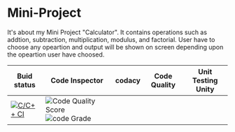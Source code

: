 # Mini-Project
It's about my Mini Project "Calculator". It contains operations such as addtion, subtraction, multiplication, modulus, and factorial. User have to choose any opeartion and output will be shown on screen depending upon the opeartion user have choosed.
<br />

|Buid status |Code Inspector |codacy|Code Quality|Unit Testing Unity|
|------------|---------------|-----------|------------|------------------|
|[![C/C++ CI](https://github.com/Prudhvidharreddy/Prudhvidhar-Reddy/actions/workflows/cppbuild.yml/badge.svg)](https://github.com/Prudhvidharreddy/Prudhvidhar-Reddy/actions/workflows/cppbuild.yml)|![Code Quality Score](https://www.code-inspector.com/project/25173/score/svg) ![code Grade](https://www.code-inspector.com/project/25173/status/svg)
